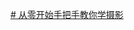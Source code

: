 [# 从零开始手把手教你学摄影](https://www.bilibili.com/video/BV1pv411H78e?spm_id_from=333.337.search-card.all.click&vd_source=8f770dbae4bd9741aa555bb473d35466)